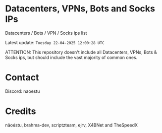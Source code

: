 # Datacenters, VPNs, Bots and Socks IPs
 
Datacenters / Bots / VPN / Socks ips list

Latest update: `Tuesday 22-04-2025 12:00:28 UTC` 

ATTENTION: This repository doesn't include all Datacenters, VPNs, Bots & Socks ips, 
but should include the vast majority of common ones.

# Contact
Discord: naoestu

# Credits
nãoéstu, brahma-dev, scriptzteam, ejrv, X4BNet and TheSpeedX
